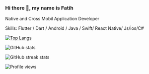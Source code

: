     
### Hi there 👋, my name is Fatih
Native and Cross Mobil Application Developer


Skills: Flutter / Dart / Android / Java / Swift/ React Native/ Js/İos/C#


[![Top Langs](https://github-readme-stats.vercel.app/api/top-langs/?username=kirpifatih)](https://github.com/anuraghazra/github-readme-stats)


![GitHub stats](https://github-readme-stats.vercel.app/api?username=kirpifatih&show_icons=true&count_private=true)  


![GitHub streak stats](https://github-readme-streak-stats.herokuapp.com/?user=kirpifatih)  


![Profile views](https://gpvc.arturio.dev/kirpifatih)  
 







